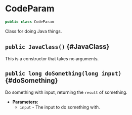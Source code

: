 # CodeParam

```java
public class CodeParam
```

Class for doing Java things.

## `public JavaClass()` {#JavaClass}

This is a constructor that takes no arguments.

## `public long doSomething(long input)` {#doSomething}

Do something with input, returning the `result` of something.

* **Parameters:**
	* `input` - The input to do something with.

